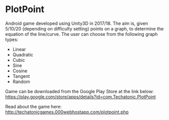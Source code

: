 # PlotPoint
Android game developed using Unity3D in 2017/18. The aim is, given 5/10/20 (depending on difficulty setting) points on a graph, to determine the equation of the line/curve. The user can choose from the following graph types:
* Linear
* Quadratic
* Cubic
* Sine
* Cosine
* Tangent
* Random

Game can be downloaded from the Google Play Store at the link below:
https://play.google.com/store/apps/details?id=com.Techatonic.PlotPoint

Read about the game here:
http://techatonicgames.000webhostapp.com/plotpoint.php
